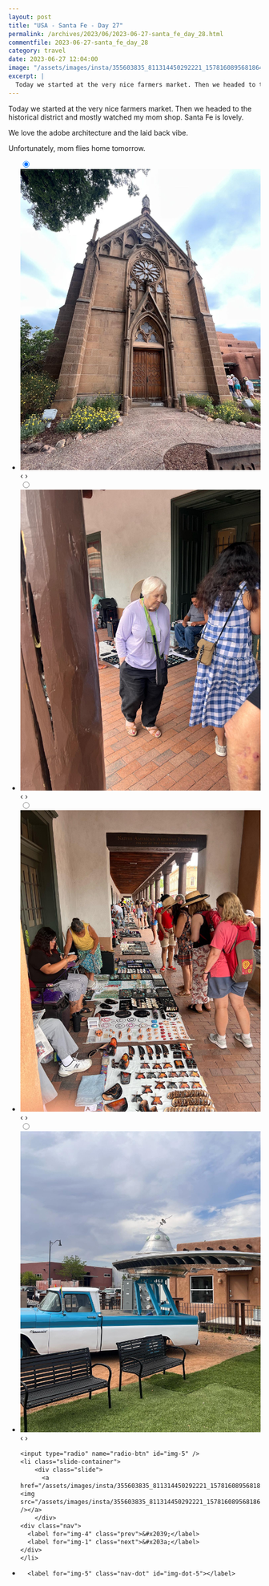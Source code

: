 ```yaml
---
layout: post
title: "USA - Santa Fe - Day 27"
permalink: /archives/2023/06/2023-06-27-santa_fe_day_28.html
commentfile: 2023-06-27-santa_fe_day_28
category: travel
date: 2023-06-27 12:04:00
image: "/assets/images/insta/355603835_811314450292221_1578160895681864896_n_18012096280670968.jpg"
excerpt: |
  Today we started at the very nice farmers market. Then we headed to the historical district and mostly watched my mom shop.
---
```


Today we started at the very nice farmers market. Then we headed to the historical district and mostly watched my mom shop. Santa Fe is lovely.

We love the adobe architecture and the laid back vibe.

Unfortunately, mom flies home tomorrow.

<ul class="slides">
    <input type="radio" name="radio-btn" id="img-1" checked="checked" />
    <li class="slide-container">
        <div class="slide">
          <a href="/assets/images/insta/356228780_820862459748196_4769408486859446393_n_17987339825317000.jpg"><img src="/assets/images/insta/356228780_820862459748196_4769408486859446393_n_17987339825317000.jpg" /></a>
        </div>
    <div class="nav">
      <label for="img-5" class="prev">&#x2039;</label>
      <label for="img-2" class="next">&#x203a;</label>
    </div>
    </li>
        <input type="radio" name="radio-btn" id="img-2"  />
    <li class="slide-container">
        <div class="slide">
          <a href="/assets/images/insta/356422766_829668548514666_5211222222710876680_n_17991245504089791.jpg"><img src="/assets/images/insta/356422766_829668548514666_5211222222710876680_n_17991245504089791.jpg" /></a>
        </div>
    <div class="nav">
      <label for="img-1" class="prev">&#x2039;</label>
      <label for="img-3" class="next">&#x203a;</label>
    </div>
    </li>
        <input type="radio" name="radio-btn" id="img-3"  />
    <li class="slide-container">
        <div class="slide">
          <a href="/assets/images/insta/356798454_658302735717459_2277458766863686882_n_18196033411271708.jpg"><img src="/assets/images/insta/356798454_658302735717459_2277458766863686882_n_18196033411271708.jpg" /></a>
        </div>
    <div class="nav">
      <label for="img-2" class="prev">&#x2039;</label>
      <label for="img-4" class="next">&#x203a;</label>
    </div>
    </li>
        <input type="radio" name="radio-btn" id="img-4"  />
    <li class="slide-container">
        <div class="slide">
          <a href="/assets/images/insta/356086243_3527327024251873_8710321375618433164_n_17987149867992799.jpg"><img src="/assets/images/insta/356086243_3527327024251873_8710321375618433164_n_17987149867992799.jpg" /></a>
        </div>
    <div class="nav">
      <label for="img-3" class="prev">&#x2039;</label>
      <label for="img-5" class="next">&#x203a;</label>
    </div>
    </li>
    
    <input type="radio" name="radio-btn" id="img-5" />
    <li class="slide-container">
        <div class="slide">
          <a href="/assets/images/insta/355603835_811314450292221_1578160895681864896_n_18012096280670968.jpg"><img src="/assets/images/insta/355603835_811314450292221_1578160895681864896_n_18012096280670968.jpg" /></a>
        </div>
    <div class="nav">
      <label for="img-4" class="prev">&#x2039;</label>
      <label for="img-1" class="next">&#x203a;</label>
    </div>
    </li>
			
<li class="nav-dots">
      <label for="img-1" class="nav-dot" id="img-dot-1"></label>
      <label for="img-2" class="nav-dot" id="img-dot-2"></label>
      <label for="img-3" class="nav-dot" id="img-dot-3"></label>
      <label for="img-4" class="nav-dot" id="img-dot-4"></label>

      <label for="img-5" class="nav-dot" id="img-dot-5"></label>

</li>
</ul>
